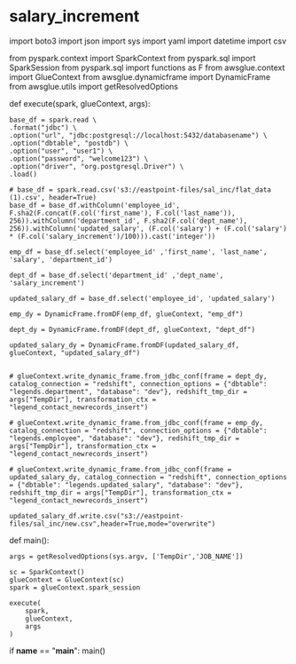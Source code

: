 # salary_increment


import boto3
import json
import sys
import yaml
import datetime
import csv

from pyspark.context import SparkContext
from pyspark.sql import SparkSession
from pyspark.sql import functions as F
from awsglue.context import GlueContext
from awsglue.dynamicframe import DynamicFrame
from awsglue.utils import getResolvedOptions

def execute(spark, glueContext, args):
    
    base_df = spark.read \
    .format("jdbc") \
    .option("url", "jdbc:postgresql://localhost:5432/databasename") \
    .option("dbtable", "postdb") \
    .option("user", "user1") \
    .option("password", "welcome123") \
    .option("driver", "org.postgresql.Driver") \
    .load()

    # base_df = spark.read.csv('s3://eastpoint-files/sal_inc/flat_data (1).csv', header=True)
    base_df = base_df.withColumn('employee_id', F.sha2(F.concat(F.col('first_name'), F.col('last_name')), 256)).withColumn('department_id', F.sha2(F.col('dept_name'), 256)).withColumn('updated_salary', (F.col('salary') + (F.col('salary') * (F.col('salary_increment')/100))).cast('integer'))

    emp_df = base_df.select('employee_id' ,'first_name', 'last_name', 'salary', 'department_id')

    dept_df = base_df.select('department_id' ,'dept_name', 'salary_increment')

    updated_salary_df = base_df.select('employee_id', 'updated_salary')

    emp_dy = DynamicFrame.fromDF(emp_df, glueContext, "emp_df")

    dept_dy = DynamicFrame.fromDF(dept_df, glueContext, "dept_df")

    updated_salary_dy = DynamicFrame.fromDF(updated_salary_df, glueContext, "updated_salary_df")
   

    # glueContext.write_dynamic_frame.from_jdbc_conf(frame = dept_dy, catalog_connection = "redshift", connection_options = {"dbtable": "legends.department", "database": "dev"}, redshift_tmp_dir = args["TempDir"], transformation_ctx = "legend_contact_newrecords_insert")

    # glueContext.write_dynamic_frame.from_jdbc_conf(frame = emp_dy, catalog_connection = "redshift", connection_options = {"dbtable": "legends.employee", "database": "dev"}, redshift_tmp_dir = args["TempDir"], transformation_ctx = "legend_contact_newrecords_insert")

    # glueContext.write_dynamic_frame.from_jdbc_conf(frame = updated_salary_dy, catalog_connection = "redshift", connection_options = {"dbtable": "legends.updated_salary", "database": "dev"}, redshift_tmp_dir = args["TempDir"], transformation_ctx = "legend_contact_newrecords_insert")

    updated_salary_df.write.csv("s3://eastpoint-files/sal_inc/new.csv",header=True,mode="overwrite")
    
def main():

    args = getResolvedOptions(sys.argv, ['TempDir','JOB_NAME'])

    sc = SparkContext()
    glueContext = GlueContext(sc)
    spark = glueContext.spark_session

    execute(
        spark,
        glueContext,
        args
    )


if __name__ == "__main__":
    main()
